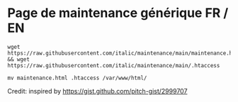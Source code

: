 # Page de maintenance générique FR / EN

```
wget https://raw.githubusercontent.com/italic/maintenance/main/maintenance.html && wget https://raw.githubusercontent.com/italic/maintenance/main/.htaccess

mv maintenance.html .htaccess /var/www/html/
```

Credit: inspired by https://gist.github.com/pitch-gist/2999707